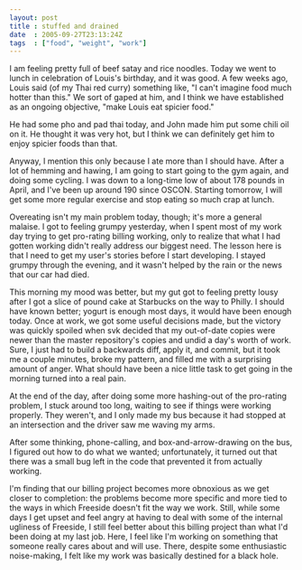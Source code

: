 ```yaml
---
layout: post
title : stuffed and drained
date  : 2005-09-27T23:13:24Z
tags  : ["food", "weight", "work"]
---
```

I am feeling pretty full of beef satay and rice noodles.  Today we went to lunch in celebration of Louis's birthday, and it was good.  A few weeks ago, Louis said (of my Thai red curry) something like, "I can't imagine food much hotter than this."  We sort of gaped at him, and I think we have established as an ongoing objective, "make Louis eat spicier food."

He had some pho and pad thai today, and John made him put some chili oil on it. He thought it was very hot, but I think we can definitely get him to enjoy spicier foods than that.

Anyway, I mention this only because I ate more than I should have.  After a lot of hemming and hawing, I am going to start going to the gym again, and doing some cycling.  I was down to a long-time low of about 178 pounds in April, and I've been up around 190 since OSCON.  Starting tomorrow, I will get some more regular exercise and stop eating so much crap at lunch.

Overeating isn't my main problem today, though; it's more a general malaise.  I got to feeling grumpy yesterday, when I spent most of my work day trying to get pro-rating billing working, only to realize that what I had gotten working didn't really address our biggest need.  The lesson here is that I need to get my user's stories before I start developing.  I stayed grumpy through the evening, and it wasn't helped by the rain or the news that our car had died.

This morning my mood was better, but my gut got to feeling pretty lousy after I got a slice of pound cake at Starbucks on the way to Philly.  I should have known better; yogurt is enough most days, it would have been enough today. Once at work, we got some useful decisions made, but the victory was quickly spoiled when svk decided that my out-of-date copies were newer than the master repository's copies and undid a day's worth of work.  Sure, I just had to build a backwards diff, apply it, and commit, but it took me a couple minutes, broke my pattern, and filled me with a surprising amount of anger. What should have been a nice little task to get going in the morning turned into a real pain.

At the end of the day, after doing some more hashing-out of the pro-rating problem, I stuck around too long, waiting to see if things were working properly.  They weren't, and I only made my bus because it had stopped at an intersection and the driver saw me waving my arms.

After some thinking, phone-calling, and box-and-arrow-drawing on the bus, I figured out how to do what we wanted; unfortunately, it turned out that there was a small bug left in the code that prevented it from actually working.

I'm finding that our billing project becomes more obnoxious as we get closer to completion: the problems become more specific and more tied to the ways in which Freeside doesn't fit the way we work.  Still, while some days I get upset and feel angry at having to deal with some of the internal ugliness of Freeside, I still feel better about this billing project than what I'd been doing at my last job.  Here, I feel like I'm working on something that someone really cares about and will use.  There, despite some enthusiastic noise-making, I felt like my work was basically destined for a black hole. 
